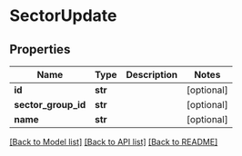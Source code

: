 # SectorUpdate

## Properties
Name | Type | Description | Notes
------------ | ------------- | ------------- | -------------
**id** | **str** |  | [optional] 
**sector_group_id** | **str** |  | [optional] 
**name** | **str** |  | [optional] 

[[Back to Model list]](../README.md#documentation-for-models) [[Back to API list]](../README.md#documentation-for-api-endpoints) [[Back to README]](../README.md)


